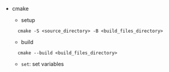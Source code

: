 - cmake
  - setup
  ```
    cmake -S <source_directory> -B <build_files_directory>
  ```
  - build
  ```
    cmake --build <build_files_directory>
  ```

  - `set`: set variables